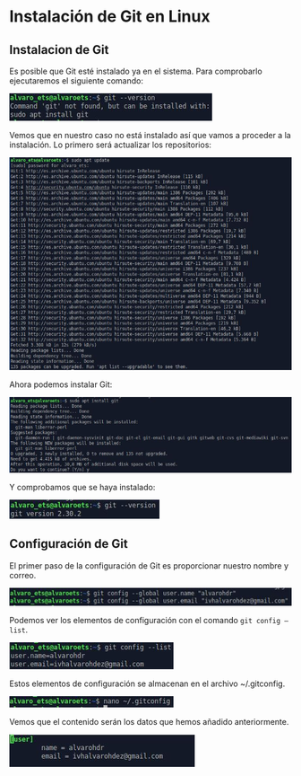 # Instalación de Git en Linux
## Instalacion de Git

Es posible que Git esté instalado ya en el sistema. Para comprobarlo ejecutaremos el siguiente comando:

<img src="img/01.JPG">

Vemos que en nuestro caso no está instalado así que vamos a proceder a la instalación. Lo primero será actualizar los repositorios:

<img src="img/02.JPG">

Ahora podemos instalar Git:

<img src="img/03.JPG">

Y comprobamos que se haya instalado:

<img src="img/04.JPG">

## Configuración de  Git
  
El primer paso de la configuración de Git es proporcionar nuestro nombre y correo.

<img src="img/05.JPG">

Podemos ver los elementos de configuración con el comando `git config –list`.

<img src="img/06.JPG">

Estos elementos de configuración se almacenan en el archivo ~/.gitconfig.

<img src="img/07.JPG">

Vemos que el contenido serán los datos que hemos añadido anteriormente.

<img src="img/08.JPG">
